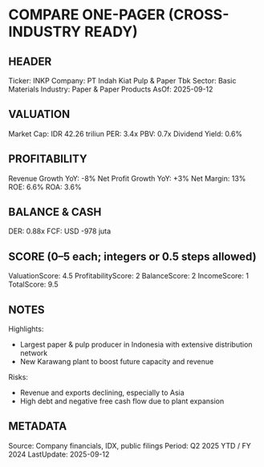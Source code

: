 # COMPARE ONE-PAGER (CROSS-INDUSTRY READY)

## HEADER
Ticker: INKP
Company: PT Indah Kiat Pulp & Paper Tbk
Sector: Basic Materials
Industry: Paper & Paper Products
AsOf: 2025-09-12

## VALUATION
Market Cap: IDR 42.26 triliun
PER: 3.4x
PBV: 0.7x
Dividend Yield: 0.6%

## PROFITABILITY
Revenue Growth YoY: -8%
Net Profit Growth YoY: +3%
Net Margin: 13%
ROE: 6.6%
ROA: 3.6%

## BALANCE & CASH
DER: 0.88x
FCF: USD -978 juta

## SCORE (0–5 each; integers or 0.5 steps allowed)
ValuationScore: 4.5
ProfitabilityScore: 2
BalanceScore: 2
IncomeScore: 1
TotalScore: 9.5

## NOTES
Highlights:
- Largest paper & pulp producer in Indonesia with extensive distribution network
- New Karawang plant to boost future capacity and revenue

Risks:
- Revenue and exports declining, especially to Asia
- High debt and negative free cash flow due to plant expansion

## METADATA
Source: Company financials, IDX, public filings
Period: Q2 2025 YTD / FY 2024
LastUpdate: 2025-09-12